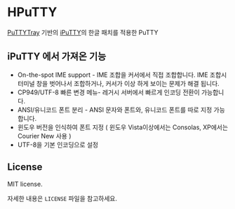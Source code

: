 # HPuTTY


[PuTTYTray][1] 기반의 [iPuTTY][2]의 한글 패치를 적용한 PuTTY

## iPuTTY 에서 가져온 기능

* On-the-spot IME support - IME 조합을 커서에서 직접 조합합니다. IME 조합시 터미널 창을 벗어나서 조합하거나, 커서가 이상 하게 보이는 문제가 해결 됩니다.
* CP949/UTF-8 빠른 변경 메뉴- 레거시 서버에서 빠르게 인코딩 전환이 가능합니다.
* ANSI/유니코드 폰트 분리 - ANSI 문자와 폰트와, 유니코드 폰트를 따로 지정 가능합니다.
* 윈도우 버전을 인식하여 폰트 지정 ( 윈도우 Vista이상에서는 Consolas, XP에서는 Courier New 사용 )
* UTF-8을 기본 인코딩으로 설정

## License

MIT license.

자세한 내용은 `LICENSE` 파일을 참고하세요.

  [1]: https://puttytray.goeswhere.com/
  [2]: https://bitbucket.org/daybreaker/iputty/
